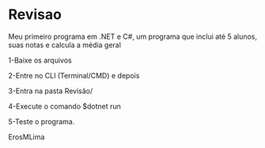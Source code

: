 # Revisao
Meu primeiro programa em .NET e C#, um programa que inclui até 5 alunos, suas notas e calcula a média geral

1-Baixe os arquivos

2-Entre no CLI (Terminal/CMD) e depois

3-Entra na pasta Revisão/

4-Execute o comando $dotnet run

5-Teste o programa.

ErosMLima
